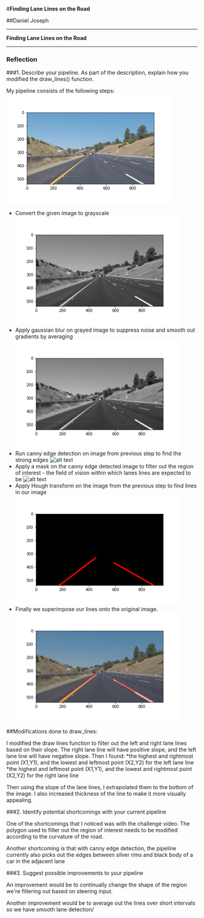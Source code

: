 #**Finding Lane Lines on the Road** 

##Daniel Joseph

---

**Finding Lane Lines on the Road**

[//]: # (Image References)

[Original]: ./Process/orig.png "Original Image"
[Gray]: ./Process/gray.png "Grayscale"
[BlurGray]: ./Process/blur_gray.png "Gaussian blur"
[Canny]: ./Process/canny.png "Canny Transform"
[Mask]: ./Process/mask.png "Region of Interest"
[Hough]: ./Process/hough.png "Lines found using Hough Transform"
[Final]: ./Process/final.png "Detected Lane Lines"

---

### Reflection

###1. Describe your pipeline. As part of the description, explain how you modified the draw_lines() function.

My pipeline consists of the following steps:
![alt text][Original]
* Convert the given image to grayscale
![alt text][Gray]
* Apply gaussian blur on grayed image to suppress noise and smooth out gradients by averaging
![alt text][BlurGray]
* Run canny edge detection on image from previous step to find the strong edges
![alt text][Canny]
* Apply a mask on the canny edge detected image to filter out the region of interest - the field of vision within 
which lanes lines are expected to be
![alt text][Mask]
* Apply Hough transform on the image from the previous step to find lines in our image
![alt text][Hough]
* Finally we superimpose our lines onto the original image. 
![alt text][Final]

##Modifications done to draw_lines:

I modified the draw lines function to filter out the left and right lane lines based on their slope. The right lane line will have positive slope, and the left lane line will have negative slope. Then I found:
 *the highest and rightmost point (X1,Y1), and the lowest and leftmost point (X2,Y2) for the left lane line
 *the highest and leftmost point (X1,Y1), and the lowest and rightmost point (X2,Y2) for the right lane line
 
Then using the slope of the lane lines, I extrapolated them to the bottom of the image. I also increased thickness of the line to make it more visually appealing.




###2. Identify potential shortcomings with your current pipeline

One of the shortcomings that I noticed was with the challenge video. The polygon used to filter out the region of interest needs to be modified according to the curvature of the road.

Another shortcoming is that with canny edge detection, the pipeline currently also picks out the edges between silver rims and black body of a car in the adjacent lane


###3. Suggest possible improvements to your pipeline

An improvement would be to continually change the shape of the region we're filtering out based on steering input.

Another improvement would be to average out the lines over short intervals so we have smooth lane detection/